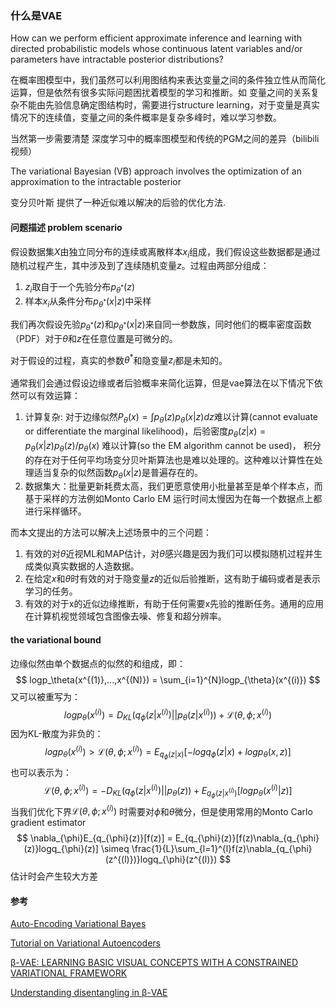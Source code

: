 ### 什么是VAE



How can we perform efficient approximate inference and learning with directed probabilistic models whose continuous latent variables and/or parameters have intractable posterior distributions?

在概率图模型中，我们虽然可以利用图结构来表达变量之间的条件独立性从而简化运算，但是依然有很多实际问题困扰着模型的学习和推断。如 变量之间的关系复杂不能由先验信息确定图结构时，需要进行structure learning，对于变量是真实情况下的连续值，变量之间的条件概率是复杂多峰时，难以学习参数。

当然第一步需要清楚 深度学习中的概率图模型和传统的PGM之间的差异（bilibili视频）

The variational Bayesian (VB) approach involves the optimization of an approximation to the intractable posterior

变分贝叶斯 提供了一种近似难以解决的后验的优化方法.



#### 问题描述 problem scenario

假设数据集$X$由独立同分布的连续或离散样本$x_i$组成，我们假设这些数据都是通过随机过程产生，其中涉及到了连续随机变量$z$。过程由两部分组成：

1. $z_i$取自于一个先验分布$p_{\theta^*}(z)$
2. 样本$x_i$从条件分布$p_{\theta^*}(x|z)$中采样

我们再次假设先验$p_{\theta^*}(z)$和$p_{\theta^*}(x|z)$来自同一参数族，同时他们的概率密度函数（PDF）对于$\theta$和$z$在任意位置是可微分的。

对于假设的过程，真实的参数$\theta^*$和隐变量$z_i$都是未知的。

通常我们会通过假设边缘或者后验概率来简化运算，但是vae算法在以下情况下依然可以有效运算：

1. 计算复杂: 对于边缘似然$P_\theta(x) = \int{p_\theta(z)p_\theta(x|z)}dz$难以计算(cannot evaluate or differentiate the marginal likelihood)，后验密度$p_\theta(z|x) = p_\theta(x|z)p_\theta(z)/p_\theta(x)$ 难以计算(so the EM algorithm cannot be used)， 积分的存在对于任何平均场变分贝叶斯算法也是难以处理的。这种难以计算性在处理适当复杂的似然函数$p_\theta(x|z)$是普遍存在的。
2. 数据集大：批量更新耗费太高，我们更愿意使用小批量甚至是单个样本点，而基于采样的方法例如Monto Carlo EM 运行时间太慢因为在每一个数据点上都进行采样循环。

而本文提出的方法可以解决上述场景中的三个问题：

1. 有效的对$\theta$近视ML和MAP估计，对$\theta$感兴趣是因为我们可以模拟随机过程并生成类似真实数据的人造数据。
2. 在给定$x$和$\theta$时有效的对于隐变量$z$的近似后验推断，这有助于编码或者是表示学习的任务。
3. 有效的对于x的近似边缘推断，有助于任何需要x先验的推断任务。通用的应用在计算机视觉领域包含图像去噪、修复和超分辨率。



#### the variational bound

边缘似然由单个数据点的似然的和组成，即：
$$
logp_\theta(x^{(1)},...,x^{(N)}) = \sum_{i=1}^{N}logp_{\theta}(x^{(i)})
$$
又可以被重写为：
$$
logp_{\theta}(x^{(i)}) = D_{KL}(q_\phi(z|x^{(i)})||p_\theta(z|x^{(i)}))+\mathcal{L}(\theta,\phi;x^{(i)})
$$
因为KL-散度为非负的：
$$
logp_{\theta}(x^{(i)}) > \mathcal{L}(\theta,\phi;x^{(i)}) = E_{q_\phi(z|x)}[-logq_{\phi}(z|x)+logp_\theta(x,z)]
$$
也可以表示为：
$$
\mathcal{L}(\theta,\phi;x^{(i)}) = -D_{KL}(q_\phi(z|x^{(i)})||p_\theta(z)) + E_{q_\phi(z|x^{(i)})}[logp_\theta(x^{(i)}|z)]
$$
当我们优化下界$\mathcal{L}(\theta,\phi;x^{(i)})$ 时需要对$\phi$和$\theta$微分，但是使用常用的Monto Carlo gradient estimator
$$
\nabla_{\phi}E_{q_{\phi}(z)}[f(z)] = E_{q_{\phi}(z)}[f(z)\nabla_{q_{\phi}(z)}logq_{\phi}(z)] \simeq \frac{1}{L}\sum_{l=1}^{l}f(z)\nabla_{q_{\phi}(z^{(l)})}logq_{\phi}(z^{(l)})
$$
估计时会产生较大方差 





#### 参考

[Auto-Encoding Variational Bayes](https://arxiv.org/abs/1312.6114)

[Tutorial on Variational Autoencoders](https://arxiv.org/abs/1606.05908)

[β-VAE: LEARNING BASIC VISUAL CONCEPTS WITH A CONSTRAINED VARIATIONAL FRAMEWORK](https://openreview.net/references/pdf?id=Sy2fzU9gl)

[Understanding disentangling in β-VAE](https://arxiv.org/abs/1804.03599)

